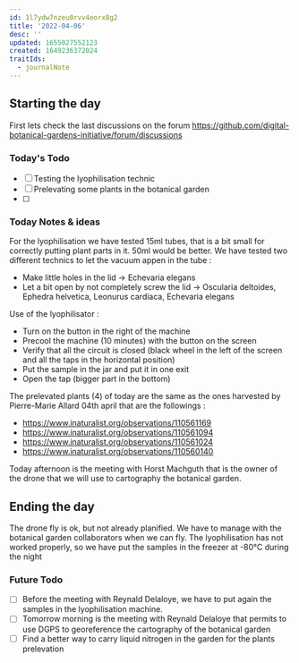 ```yaml
---
id: 1l7ydw7nzeu0rvv4eorx8g2
title: '2022-04-06'
desc: ''
updated: 1655027552123
created: 1649236372024
traitIds:
  - journalNote
---
```



## Starting the day

First lets check the last discussions on the forum https://github.com/digital-botanical-gardens-initiative/forum/discussions

### Today's Todo 

- [ ] Testing the lyophilisation technic
- [ ] Prelevating some plants in the botanical garden
- [ ]

### Today Notes & ideas
For the lyophilisation we have tested 15ml tubes, that is a bit small for correctly putting plant parts in it. 50ml would be better. We have tested two different technics to let the vacuum appen in the tube :
- Make little holes in the lid -> Echevaria elegans
- Let a bit open by not completely screw the lid -> Oscularia deltoides, Ephedra helvetica, Leonurus cardiaca, Echevaria elegans

Use of the lyophilisator :
- Turn on the button in the right of the machine
- Precool the machine (10 minutes) with the button on the screen
- Verify that all the circuit is closed (black wheel in the left of the screen and all the taps in the horizontal position)
- Put the sample in the jar and put it in one exit
- Open the tap (bigger part in the bottom)

The prelevated plants (4) of today are the same as the ones harvested by Pierre-Marie Allard 04th april that are the followings :
- https://www.inaturalist.org/observations/110561169
- https://www.inaturalist.org/observations/110561094
- https://www.inaturalist.org/observations/110561024
- https://www.inaturalist.org/observations/110560140

Today afternoon is the meeting with Horst Machguth that is the owner of the drone that we will use to cartography the botanical garden.


## Ending the day

The drone fly is ok, but not already planified. We have to manage with the botanical garden collaborators when we can fly. The lyophilisation has not worked properly, so we have put the samples in the freezer at -80°C during the night

### Future Todo

- [ ] Before the meeting with Reynald Delaloye, we have to put again the samples in the lyophilisation machine.
- [ ] Tomorrow morning is the meeting with Reynald Delaloye that permits to use DGPS to georeference the cartography of the botanical garden
- [ ] Find a better way to carry liquid nitrogen in the garden for the plants prelevation
